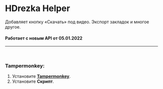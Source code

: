 # HDrezka Helper

Добавляет кнопку «Скачать» под видео. Экспорт закладок и многое другое.


#### Работает с новым API от 05.01.2022

<hr></br>



### Tampermonkey:
1. Установите **[Tampermonkey](https://www.tampermonkey.net/)**.
2. Установите **Скрипт**.